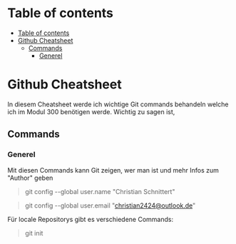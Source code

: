 

# Table of contents

- [Table of contents](#table-of-contents)
- [Github Cheatsheet](#github-cheatsheet)
  - [Commands](#commands)
    - [Generel](#generel)

# Github Cheatsheet

In diesem Cheatsheet werde ich wichtige Git commands behandeln welche ich im Modul 300 benötigen werde. Wichtig zu sagen ist, 

## Commands

### Generel

Mit diesen Commands kann Git zeigen, wer man ist und mehr Infos zum "Author" geben

> git config --global user.name "Christian Schnittert"

> git config --global user.email "christian2424@outlook.de"

Für locale Repositorys gibt es verschiedene Commands:

> git init

